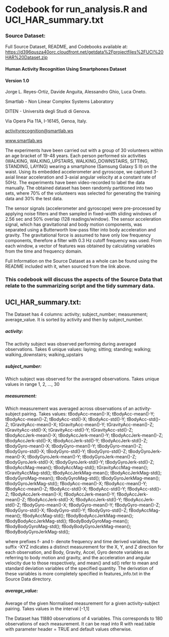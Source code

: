# Codebook for run_analysis.R and UCI_HAR_summary.txt

### Source Dataset:

Full Source Dataset, README, and Codebooks available at: https://d396qusza40orc.cloudfront.net/getdata%2Fprojectfiles%2FUCI%20HAR%20Dataset.zip


#### Human Activity Recognition Using Smartphones Dataset
#### Version 1.0

Jorge L. Reyes-Ortiz, Davide Anguita, Alessandro Ghio, Luca Oneto.

Smartlab - Non Linear Complex Systems Laboratory

DITEN - Università degli Studi di Genova.

Via Opera Pia 11A, I-16145, Genoa, Italy.

activityrecognition@smartlab.ws

www.smartlab.ws


The experiments have been carried out with a group of 30 volunteers within an age bracket of 19-48 years. Each person performed six activities (WALKING, WALKING_UPSTAIRS, WALKING_DOWNSTAIRS, SITTING, STANDING, LAYING) wearing a smartphone (Samsung Galaxy S II) on the waist. Using its embedded accelerometer and gyroscope, we captured 3-axial linear acceleration and 3-axial angular velocity at a constant rate of 50Hz. The experiments have been video-recorded to label the data manually. The obtained dataset has been randomly partitioned into two sets, where 70% of the volunteers was selected for generating the training data and 30% the test data. 

The sensor signals (accelerometer and gyroscope) were pre-processed by applying noise filters and then sampled in fixed-width sliding windows of 2.56 sec and 50% overlap (128 readings/window). The sensor acceleration signal, which has gravitational and body motion components, was separated using a Butterworth low-pass filter into body acceleration and gravity. The gravitational force is assumed to have only low frequency components, therefore a filter with 0.3 Hz cutoff frequency was used. From each window, a vector of features was obtained by calculating variables from the time and frequency domain.

Full Information on the Source Dataset as a whole can be found using the README included with it, when sourced from the link above.

### This codebook will discuss the aspects of the Source Data that relate to the summarizing script and the tidy summary data.

## UCI_HAR_summary.txt:
The Dataset has 4 columns: activity; subject_number; measurement; average_value. It is sorted by activity and then by subject_number.

##### activity: 

The activity subject was observed performing during averaged observations. Takes 6 unique values: laying; sitting; standing; walking; walking_downstairs; walking_upstairs

##### subject_number: 

Which subject was observed for the averaged observations. Takes unique values in range 1, 2, ..., 30

##### measurement: 

Which measurement was averaged across observations of an activity-subject pairing. Takes values:
tBodyAcc-mean()-X;
tBodyAcc-mean()-Y;
tBodyAcc-mean()-Z;
tBodyAcc-std()-X;
tBodyAcc-std()-Y;
tBodyAcc-std()-Z;
tGravityAcc-mean()-X;
tGravityAcc-mean()-Y;
tGravityAcc-mean()-Z;
tGravityAcc-std()-X;
tGravityAcc-std()-Y;
tGravityAcc-std()-Z;
tBodyAccJerk-mean()-X;
tBodyAccJerk-mean()-Y;
tBodyAccJerk-mean()-Z;
tBodyAccJerk-std()-X;
tBodyAccJerk-std()-Y;
tBodyAccJerk-std()-Z;
tBodyGyro-mean()-X;
tBodyGyro-mean()-Y;
tBodyGyro-mean()-Z;
tBodyGyro-std()-X;
tBodyGyro-std()-Y;
tBodyGyro-std()-Z;
tBodyGyroJerk-mean()-X;
tBodyGyroJerk-mean()-Y;
tBodyGyroJerk-mean()-Z;
tBodyGyroJerk-std()-X;
tBodyGyroJerk-std()-Y;
tBodyGyroJerk-std()-Z;
tBodyAccMag-mean();
tBodyAccMag-std();
tGravityAccMag-mean();
tGravityAccMag-std();
tBodyAccJerkMag-mean();
tBodyAccJerkMag-std();
tBodyGyroMag-mean();
tBodyGyroMag-std();
tBodyGyroJerkMag-mean();
tBodyGyroJerkMag-std();
fBodyAcc-mean()-X;
fBodyAcc-mean()-Y;
fBodyAcc-mean()-Z;
fBodyAcc-std()-X;
fBodyAcc-std()-Y;
fBodyAcc-std()-Z;
fBodyAccJerk-mean()-X;
fBodyAccJerk-mean()-Y;
fBodyAccJerk-mean()-Z;
fBodyAccJerk-std()-X;
fBodyAccJerk-std()-Y;
fBodyAccJerk-std()-Z;
fBodyGyro-mean()-X;
fBodyGyro-mean()-Y;
fBodyGyro-mean()-Z;
fBodyGyro-std()-X;
fBodyGyro-std()-Y;
fBodyGyro-std()-Z;
fBodyAccMag-mean();
fBodyAccMag-std();
fBodyBodyAccJerkMag-mean();
fBodyBodyAccJerkMag-std();
fBodyBodyGyroMag-mean();
fBodyBodyGyroMag-std();
fBodyBodyGyroJerkMag-mean();
fBodyBodyGyroJerkMag-std();

where prefixes f- and t- denote frequency and time derived variables, the suffix -XYZ indicates a distinct measurement for the X, Y, and Z direction for each observation, and Body, Gravity, Accel, Gyro denote variables as referring to body motion and gravity, and the acceleration and angular velocity due to those respectively, and mean() and sd() refer to mean and standard deviation variables of the specified quantity. The derivation of these variables is more completely specified in features_info.txt in the Source Data directory. 

##### average_value: 

Average of the given Normalised measurement for a given activity-subject pairing. Takes values in the interval [-1,1]

The Dataset has 11880 observations of 4 variables. This corresponds to 180 observations of each measurement. It can be read into R with read.table with parameter header = TRUE and default values otherwise.
